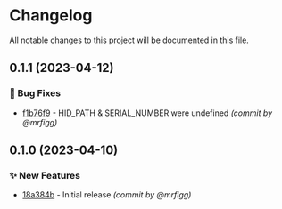 # Changelog

All notable changes to this project will be documented in this file.

## 0.1.1 (2023-04-12)

### :bug: Bug Fixes
- [f1b76f9](https://github.com/mrfigg/streamdeck-ui-node/commit/f1b76f9a6fb75ec530ddc7bfaa8c896e54290ab3) - HID_PATH & SERIAL_NUMBER were undefined  *(commit by @mrfigg)*

## 0.1.0 (2023-04-10)

### :sparkles: New Features

- [18a384b](https://github.com/mrfigg/streamdeck-ui-node/commit/18a384b7c43a5a409ed58021462e7ef89847cfa0) - Initial release *(commit by @mrfigg)*
